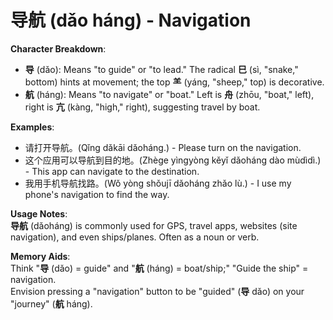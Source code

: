 # **导航 (dǎo háng) - Navigation**

**Character Breakdown**:  
- **导** (dǎo): Means "to guide" or "to lead." The radical **巳** (sì, "snake," bottom) hints at movement; the top **⺷** (yáng, "sheep," top) is decorative.  
- **航** (háng): Means "to navigate" or "boat." Left is **舟** (zhōu, "boat," left), right is **亢** (kàng, "high," right), suggesting travel by boat.

**Examples**:  
- 请打开导航。(Qǐng dǎkāi dǎoháng.) - Please turn on the navigation.  
- 这个应用可以导航到目的地。(Zhège yìngyòng kěyǐ dǎoháng dào mùdìdì.) - This app can navigate to the destination.  
- 我用手机导航找路。(Wǒ yòng shǒujī dǎoháng zhǎo lù.) - I use my phone's navigation to find the way.

**Usage Notes**:  
**导航** (dǎoháng) is commonly used for GPS, travel apps, websites (site navigation), and even ships/planes. Often as a noun or verb.

**Memory Aids**:  
Think "**导** (dǎo) = guide" and "**航** (háng) = boat/ship;" "Guide the ship" = navigation.  
Envision pressing a "navigation" button to be "guided" (**导** dǎo) on your "journey" (**航** háng).